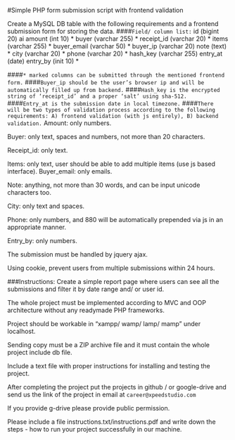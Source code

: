 #Simple PHP form submission script with frontend validation




Create a MySQL DB table with the following requirements and a frontend submission form for storing the data.
####``Field/ column list:``
id (bigint 20) ai
amount (int 10) *
buyer (varchar 255) *
receipt_id (varchar 20) *
items (varchar 255) *
buyer_email (varchar 50) *
buyer_ip (varchar 20)
note (text) *
city (varchar 20) *
phone (varchar 20) *
hash_key (varchar 255)
entry_at (date)
entry_by (init 10) *

####``* marked columns can be submitted through the mentioned frontend form.``
####``Buyer_ip should be the user’s browser ip and will be automatically filled up from backend.``
  ####``Hash_key is the encrypted string of ‘receipt_id’ and a proper ‘salt’ using sha-512.``
####``Entry_at is the submission date in local timezone.``
####``There will be two types of validation process according to the following requirements: A) frontend validation (with js entirely), B) backend validation.``
  Amount: only numbers.

  Buyer: only text, spaces and numbers, not more than 20 characters.

  Receipt_id: only text.

  Items: only text, user should be able to add multiple items (use js based interface).
  Buyer_email: only emails.

  Note: anything, not more than 30 words, and can be input unicode characters too.

  City: only text and spaces.

  Phone: only numbers, and 880 will be automatically prepended via js in an appropriate manner.

  Entry_by: only numbers.

  The submission must be handled by jquery ajax.

  Using cookie, prevent users from multiple submissions within 24 hours.

###Instructions:
Create a simple report page where users can see all the submissions and filter it by date range and/ or user id.

The whole project must be implemented according to MVC and OOP architecture without any readymade PHP frameworks.

Project should be workable in “xampp/ wamp/ lamp/ mamp” under localhost.

Sending copy must be a ZIP archive file and it must contain the whole project include db file.

Include a text file with proper instructions for installing and testing the project.


After completing the project put the projects in github / or google-drive and send us the link of the project in email at  ``career@xpeedstudio.com``

If you provide g-drive please provide public permission.

Please include a file instructions.txt/instructions.pdf and write down the steps - how to run your project successfully in our machine.
